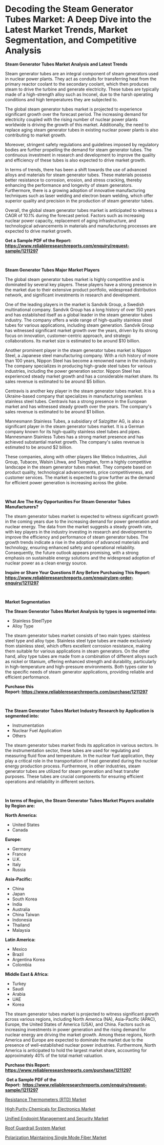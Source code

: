 <p><h1>Decoding the Steam Generator Tubes Market: A Deep Dive into the Latest Market Trends, Market Segmentation, and Competitive Analysis</h1></p><p><strong>Steam Generator Tubes Market Analysis and Latest Trends</strong></p>
<p><p>Steam generator tubes are an integral component of steam generators used in nuclear power plants. They act as conduits for transferring heat from the primary reactor coolant to the secondary coolant, which then produces steam to drive the turbine and generate electricity. These tubes are typically made of a high-strength alloy such as Inconel, due to the harsh operating conditions and high temperatures they are subjected to.</p><p>The global steam generator tubes market is projected to experience significant growth over the forecast period. The increasing demand for electricity coupled with the rising number of nuclear power plants worldwide is driving the growth of this market. Additionally, the need to replace aging steam generator tubes in existing nuclear power plants is also contributing to market growth.</p><p>Moreover, stringent safety regulations and guidelines imposed by regulatory bodies are further propelling the demand for steam generator tubes. The continuous investment in research and development to improve the quality and efficiency of these tubes is also expected to drive market growth.</p><p>In terms of trends, there has been a shift towards the use of advanced alloys and materials for steam generator tubes. These materials possess better resistance to corrosion, erosion, and stress cracking, thereby enhancing the performance and longevity of steam generators. Furthermore, there is a growing adoption of innovative manufacturing techniques such as laser welding and electron beam welding, which offer superior quality and precision in the production of steam generator tubes.</p><p>Overall, the global steam generator tubes market is anticipated to witness a CAGR of 10.1% during the forecast period. Factors such as increasing nuclear power capacity, replacement of aging infrastructure, and technological advancements in materials and manufacturing processes are expected to drive market growth.</p></p>
<p><strong>Get a Sample PDF of the Report:&nbsp; <a href="https://www.reliableresearchreports.com/enquiry/request-sample/1211297">https://www.reliableresearchreports.com/enquiry/request-sample/1211297</a></strong></p>
<p>&nbsp;</p>
<p><strong>Steam Generator Tubes Major Market Players</strong></p>
<p><p>The global steam generator tubes market is highly competitive and is dominated by several key players. These players have a strong presence in the market due to their extensive product portfolio, widespread distribution network, and significant investments in research and development.</p><p>One of the leading players in the market is Sandvik Group, a Swedish multinational company. Sandvik Group has a long history of over 150 years and has established itself as a global leader in the steam generator tubes industry. The company offers a wide range of high-quality stainless steel tubes for various applications, including steam generation. Sandvik Group has witnessed significant market growth over the years, driven by its strong focus on innovation, customer-centric approach, and strategic collaborations. Its market size is estimated to be around $10 billion.</p><p>Another prominent player in the steam generator tubes market is Nippon Steel, a Japanese steel manufacturing company. With a rich history of more than 100 years, Nippon Steel has become a renowned name in the industry. The company specializes in producing high-grade steel tubes for various industries, including the power generation sector. Nippon Steel has experienced steady market growth and has a considerable market share. Its sales revenue is estimated to be around $5 billion.</p><p>Centravis is another key player in the steam generator tubes market. It is a Ukraine-based company that specializes in manufacturing seamless stainless steel tubes. Centravis has a strong presence in the European market and has witnessed steady growth over the years. The company's sales revenue is estimated to be around $1 billion.</p><p>Mannesmann Stainless Tubes, a subsidiary of Salzgitter AG, is also a significant player in the steam generator tubes market. It is a German company known for its high-quality stainless steel tubes and pipes. Mannesmann Stainless Tubes has a strong market presence and has achieved substantial market growth. The company's sales revenue is estimated to be around $2 billion.</p><p>These companies, along with other players like Webco Industries, Jiuli Group, Tubacex, Walsin Lihwa, and Tsingshan, form a highly competitive landscape in the steam generator tubes market. They compete based on product quality, technological advancements, price competitiveness, and customer services. The market is expected to grow further as the demand for efficient power generation is increasing across the globe.</p></p>
<p>&nbsp;</p>
<p><strong>What Are The Key Opportunities For Steam Generator Tubes Manufacturers?</strong></p>
<p><p>The steam generator tubes market is expected to witness significant growth in the coming years due to the increasing demand for power generation and nuclear energy. The data from the market suggests a steady growth rate, with key players in the industry investing in research and development to improve the efficiency and performance of steam generator tubes. The growth trends indicate a rise in the adoption of advanced materials and technology, ensuring enhanced safety and operational reliability. Consequently, the future outlook appears promising, with a strong emphasis on sustainable energy solutions and the widespread adoption of nuclear power as a clean energy source.</p></p>
<p><strong>Inquire or Share Your Questions If Any Before Purchasing This Report: <a href="https://www.reliableresearchreports.com/enquiry/pre-order-enquiry/1211297">https://www.reliableresearchreports.com/enquiry/pre-order-enquiry/1211297</a></strong></p>
<p>&nbsp;</p>
<p><strong>Market Segmentation</strong></p>
<p><strong>The Steam Generator Tubes Market Analysis by types is segmented into:</strong></p>
<p><ul><li>Stainless SteelType</li><li>Alloy Type</li></ul></p>
<p><p>The steam generator tubes market consists of two main types: stainless steel type and alloy type. Stainless steel type tubes are made exclusively from stainless steel, which offers excellent corrosion resistance, making them suitable for various applications in steam generators. On the other hand, alloy type tubes are made from a combination of different alloys such as nickel or titanium, offering enhanced strength and durability, particularly in high-temperature and high-pressure environments. Both types cater to the specific needs of steam generator applications, providing reliable and efficient performance.</p></p>
<p><strong>Purchase this Report:&nbsp;<a href="https://www.reliableresearchreports.com/purchase/1211297">https://www.reliableresearchreports.com/purchase/1211297</a></strong></p>
<p>&nbsp;</p>
<p><strong>The Steam Generator Tubes Market Industry Research by Application is segmented into:</strong></p>
<p><ul><li>Instrumentation</li><li>Nuclear Fuel Application</li><li>Others</li></ul></p>
<p><p>The steam generator tubes market finds its application in various sectors. In the instrumentation sector, these tubes are used for regulating and measuring fluid flow and temperature. In the nuclear fuel application, they play a critical role in the transportation of heat generated during the nuclear energy production process. Furthermore, in other industries, steam generator tubes are utilized for steam generation and heat transfer purposes. These tubes are crucial components for ensuring efficient operations and reliability in different sectors.</p></p>
<p>&nbsp;</p>
<p><strong>In terms of Region, the Steam Generator Tubes Market Players available by Region are:</strong></p>
<p>
    <p> <strong> North America: </strong>
        <ul>
            <li>United States</li>
            <li>Canada</li>
        </ul>
        </p> 
    <p> <strong> Europe: </strong>
        <ul>
            <li>Germany</li>
            <li>France</li>
            <li>U.K.</li>
            <li>Italy</li>
            <li>Russia</li>
        </ul>
        </p> 
    <p> <strong> Asia-Pacific: </strong>
        <ul>
            <li>China</li>
            <li>Japan</li>
            <li>South Korea</li>
            <li>India</li>
            <li>Australia</li>
            <li>China Taiwan</li>
            <li>Indonesia</li>
            <li>Thailand</li>
            <li>Malaysia</li>
        </ul>
        </p> 
    <p> <strong> Latin America: </strong>
        <ul>
            <li>Mexico</li>
            <li>Brazil</li>
            <li>Argentina Korea</li>
            <li>Colombia</li>
        </ul>
        </p> 
    <p> <strong> Middle East & Africa: </strong>
        <ul>
            <li>Turkey</li>
            <li>Saudi</li>
            <li>Arabia</li>
            <li>UAE</li>
            <li>Korea</li>
        </ul>
    </p>
    </p>
<p><p>The steam generator tubes market is projected to witness significant growth across various regions, including North America (NA), Asia-Pacific (APAC), Europe, the United States of America (USA), and China. Factors such as increasing investments in power generation and the rising demand for nuclear energy are driving the market growth. Among these regions, North America and Europe are expected to dominate the market due to the presence of well-established nuclear power industries. Furthermore, North America is anticipated to hold the largest market share, accounting for approximately 40% of the total market valuation.</p></p>
<p><strong>Purchase this Report: <a href="https://www.reliableresearchreports.com/purchase/1211297">https://www.reliableresearchreports.com/purchase/1211297</a></strong></p>
<p>&nbsp;<strong>Get a Sample PDF of the Report:&nbsp;&nbsp;<a href="https://www.reliableresearchreports.com/enquiry/request-sample/1211297">https://www.reliableresearchreports.com/enquiry/request-sample/1211297</a></strong></p>
<p><strong></strong></p>
<p><p><a href="https://www.linkedin.com/pulse/resistance-thermometers-rtd-market-research/">Resistance Thermometers (RTD) Market</a></p><p><a href="https://github.com/Chiragrp25/Market-Research-Report-List-1/blob/main/high-purity-chemicals-for-electronics-market.md">High Purity Chemicals for Electronics Market</a></p><p><a href="https://medium.com/@fire.honor.safe/unified-endpoint-management-and-security-market-analysis-its-cagr-market-segmentation-and-global-03e73ec0c6b2">Unified Endpoint Management and Security Market</a></p><p><a href="https://github.com/YashRP12/Market-Research-Report-List-1/blob/main/roof-guardrail-system-market.md">Roof Guardrail System Market</a></p><p><a href="https://medium.com/@twiladurgan/polarization-maintaining-single-mode-fiber-market-size-growth-forecast-2023-2030-3c89a0ce91bd">Polarization Maintaining Single Mode Fiber Market</a></p></p>
